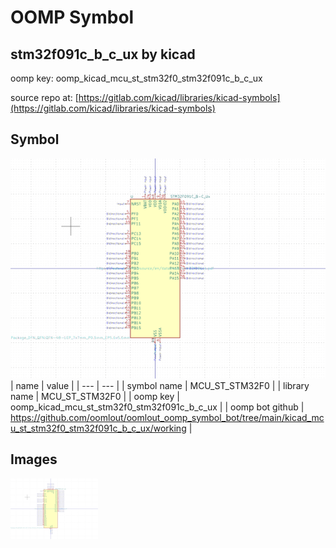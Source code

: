 # OOMP Symbol  
## stm32f091c_b_c_ux  by kicad  
  
oomp key: oomp_kicad_mcu_st_stm32f0_stm32f091c_b_c_ux  
  
source repo at: [https://gitlab.com/kicad/libraries/kicad-symbols](https://gitlab.com/kicad/libraries/kicad-symbols)  
## Symbol  
  
[![working.png](working_600.png)](working.png)  
| name | value | 
| --- | --- | 
| symbol name | MCU_ST_STM32F0 | 
| library name | MCU_ST_STM32F0 | 
| oomp key | oomp_kicad_mcu_st_stm32f0_stm32f091c_b_c_ux | 
| oomp bot github | https://github.com/oomlout/oomlout_oomp_symbol_bot/tree/main/kicad_mcu_st_stm32f0_stm32f091c_b_c_ux/working | 
## Images  
  
[![working.png](working_140.png)](working.png)  

